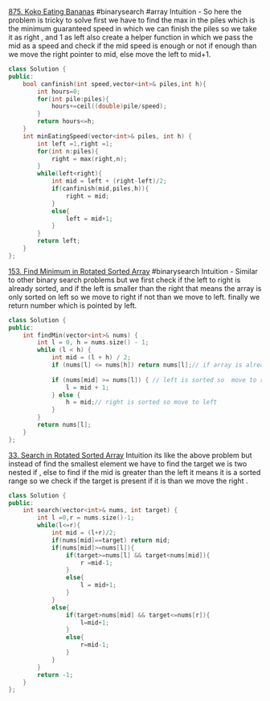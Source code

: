 [875. Koko Eating Bananas](https://leetcode.com/problems/koko-eating-bananas/)
#binarysearch #array
Intuition  - So here the problem is tricky to solve first we have to find the max in the piles which is the minimum guaranteed speed in which we can finish the piles so we take it as right , and 1 as left
also create a helper function in which we pass the mid as a speed and check if the mid speed is enough or not if enough than we move the right pointer to mid, else move the left to mid+1.
```cpp
class Solution {
public:
    bool canfinish(int speed,vector<int>& piles,int h){
        int hours=0;
        for(int pile:piles){
            hours+=ceil((double)pile/speed);
        }
        return hours<=h;
    }
    int minEatingSpeed(vector<int>& piles, int h) {
        int left =1,right =1;
        for(int n:piles){
            right = max(right,n);
        }
        while(left<right){
            int mid = left + (right-left)/2;
            if(canfinish(mid,piles,h)){
                right = mid;
            }
            else{
                left = mid+1;
            }
        }
        return left;
    }
};
```
[153. Find Minimum in Rotated Sorted Array](https://leetcode.com/problems/find-minimum-in-rotated-sorted-array/)
#binarysearch 
Intuition  -  Similar to other binary search problems but we first check if the left to right is already sorted,  and if the left is smaller than the right that means the array is only sorted on left so we move to right if not than we move to left. finally we return number which is pointed by left.
```cpp
class Solution {
public:
    int findMin(vector<int>& nums) {
        int l = 0, h = nums.size() - 1;
        while (l < h) {
            int mid = (l + h) / 2;
            if (nums[l] <= nums[h]) return nums[l];// if array is already sorted
            
            if (nums[mid] >= nums[l]) { // left is sorted so  move to right
                l = mid + 1;
            } else {
                h = mid;// right is sorted so move to left
            }
        }
        return nums[l];  
    }
};

```

[33. Search in Rotated Sorted Array](https://leetcode.com/problems/search-in-rotated-sorted-array/)
Intuition its like the above problem but instead of find the smallest element we have to find the target we is  two nested if , else to find if the mid is greater than the left it means it is a sorted range so we check if the target is present if it is than we move the right .
```cpp
class Solution {
public:
    int search(vector<int>& nums, int target) {
        int l =0,r = nums.size()-1;
        while(l<=r){
            int mid = (l+r)/2;
            if(nums[mid]==target) return mid;
            if(nums[mid]>=nums[l]){
                if(target>=nums[l] && target<nums[mid]){
                    r =mid-1;
                }
                else{
                    l = mid+1;
                }
            }
            else{
                if(target>nums[mid] && target<=nums[r]){
                    l=mid+1;
                }
                else{
                    r=mid-1;
                }
            }
        }
        return -1;
    }
};
```
